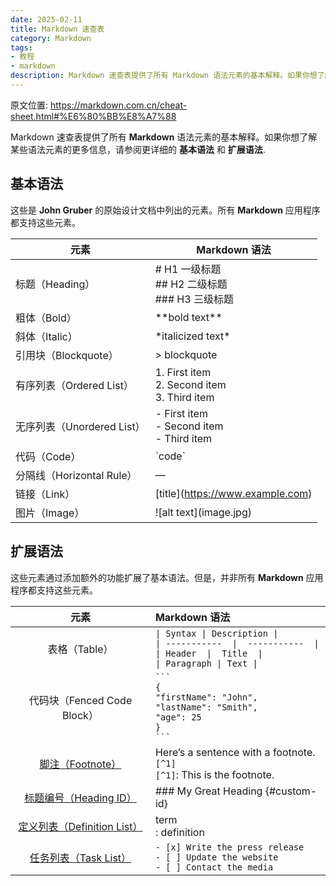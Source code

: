 ```yaml
---
date: 2025-02-11
title: Markdown 速查表
category: Markdown
tags:
- 教程
- markdown
description: Markdown 速查表提供了所有 Markdown 语法元素的基本解释。如果你想了解某些语法元素的更多信息，请参阅更详细的 基本语法 和 扩展语法.
---
```


原文位置: <https://markdown.com.cn/cheat-sheet.html#%E6%80%BB%E8%A7%88>


Markdown 速查表提供了所有 **Markdown**
语法元素的基本解释。如果你想了解某些语法元素的更多信息，请参阅更详细的
**基本语法** 和 **扩展语法**.

## 基本语法

这些是 **John Gruber** 的原始设计文档中列出的元素。所有 **Markdown**
应用程序都支持这些元素。

| 元素 | Markdown 语法 |
|----|----|
| 标题（Heading） | \# H1 一级标题</br> \## H2 二级标题</br> \### H3 三级标题 |
| 粗体（Bold） | \*\*bold text\*\* |
| 斜体（Italic） | \*italicized text\* |
| 引用块（Blockquote） | \> blockquote |
| 有序列表（Ordered List） | 1\. First item</br> 2. Second item</br> 3. Third item |
| 无序列表（Unordered List） | \- First item</br> - Second item</br> - Third item |
| 代码（Code） | \`code\` |
| 分隔线（Horizontal Rule） | — |
| 链接（Link） | \[title\](<https://www.example.com>) |
| 图片（Image） | \![alt text\](image.jpg) |

## 扩展语法

这些元素通过添加额外的功能扩展了基本语法。但是，并非所有 **Markdown**
应用程序都支持这些元素。

| 元素 | Markdown 语法 |
|:--:|:---|
| 表格（Table） | `\| Syntax \| Description \|`</br>`\| -----------  \|  -----------  \|`</br>`\| Header  \|  Title  \|`</br>`\| Paragraph \| Text \|` |
| 代码块（Fenced Code Block） | ```` ``` ````</br>`{`<br>`"firstName": "John",`</br>`"lastName": "Smith",`</br>`"age": 25`</br>`}`</br>```` ``` ```` |
| [脚注（Footnote）](https://markdown.com.cn/extended-syntax/footnotes.html) | Here’s a sentence with a footnote. `[^1]`</br>`[^1]`: This is the footnote. |
| [标题编号（Heading ID）](https://markdown.com.cn/extended-syntax/heading-ids.html) | \### My Great Heading {#custom-id} |
| [定义列表（Definition List）](https://markdown.com.cn/extended-syntax/definition-lists.html) | term</br>: definition |
| [任务列表（Task List）](https://markdown.com.cn/extended-syntax/task-lists.html) | `- [x] Write the press release`</br>`- [ ] Update the website`</br>`- [ ] Contact the media` |
